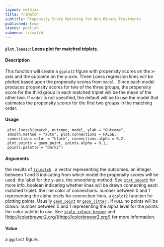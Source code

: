 ```yaml
---
layout: mathjax	
title: TriMatch
subtitle: Propensity Score Matching for Non-Binary Treatments
published: true
status: publish
submenu: trimatch
---
```



#### `plot.loess3`: Loess plot for matched triplets. ####

#### Description ####


 This function will create a `ggplot2` figure with
 propensity scores on the x-axis and the outcome on the
 y-axis. Three Loess regression lines will be plotted
 based upon the propensity scores from `model` . Since
 each model produces propensity scores for two of the
 three groups, the propensity score for the third group in
 each matched triplet will be the mean of the other two.
 If `model` is not specified, the default will be to
 use the model that estimates the propensity scores for
 the first two groups in the matching order.


#### Usage ####

     
     plot.loess3(tmatch, outcome, model, ylab = "Outcome",
     smooth.method = "auto", plot.connections = FALSE,
     connections.color = "black", connections.alpha = 0.2,
     plot.points = geom_point, points.alpha = 0.1,
     points.palette = "Dark2")


#### Arguments ####

the results of [`trimatch`](trimatch.html) . a vector representing the outcomes. an integer between 1 and 3 indicating from which model the propensity scores will be used. the label for the y-axis. the smoothing method. See  [`stat_smooth`](stat_smooth.html) for more info. boolean indicating whether lines will be drawn connecting each matched triplet. the line color of connections. number between 0 and 1 representing the alpha levels for connection lines. a `ggplot2` function for plotting points. Usually [`geom_point`](geom_point.html) or  [`geom_jitter`](geom_jitter.html) . If `NULL` no points will be drawn. number between 0 and 1 representing the alpha level for the points. the color palette to use. See  [`scale_colour_brewer`](scale_colour_brewer.html) and  [http://colorbrewer2.org/](http://colorbrewer2.org/) for more information.

#### Value ####


 a `ggplot2` figure.


